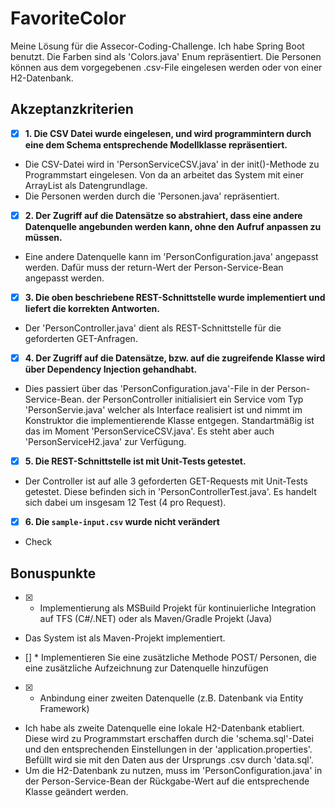 # FavoriteColor
Meine Lösung für die Assecor-Coding-Challenge. Ich habe Spring Boot benutzt. Die Farben sind als 'Colors.java' Enum repräsentiert. Die Personen können aus dem vorgegebenen .csv-File eingelesen werden oder von einer H2-Datenbank.


## Akzeptanzkriterien

- [x] **1. Die CSV Datei wurde eingelesen, und wird programmintern durch eine dem Schema entsprechende Modellklasse repräsentiert.** 
- Die CSV-Datei wird in 'PersonServiceCSV.java' in der init()-Methode zu Programmstart eingelesen. Von da an arbeitet das System mit einer ArrayList als Datengrundlage.
- Die Personen werden durch die 'Personen.java' repräsentiert.

- [x] **2. Der Zugriff auf die Datensätze so abstrahiert, dass eine andere Datenquelle angebunden werden kann, ohne den Aufruf anpassen zu müssen.**
- Eine andere Datenquelle kann im 'PersonConfiguration.java' angepasst werden. Dafür muss der return-Wert der Person-Service-Bean angepasst werden.

- [x] **3. Die oben beschriebene REST-Schnittstelle wurde implementiert und liefert die korrekten Antworten.** 
- Der 'PersonController.java' dient als REST-Schnittstelle für die geforderten GET-Anfragen.

- [x] **4. Der Zugriff auf die Datensätze, bzw. auf die zugreifende Klasse wird über Dependency Injection gehandhabt.**
- Dies passiert über das 'PersonConfiguration.java'-File in der Person-Service-Bean. der PersonController initialisiert ein Service vom Typ 'PersonServie.java' welcher als Interface realisiert ist und nimmt im Konstruktor die implementierende Klasse entgegen. Standartmäßig ist das im Moment 'PersonServiceCSV.java'. Es steht aber auch 'PersonServiceH2.java' zur Verfügung.

- [x] **5.  Die REST-Schnittstelle ist mit Unit-Tests getestet.**
- Der Controller ist auf alle 3 geforderten GET-Requests mit Unit-Tests getestet. Diese befinden sich in 'PersonControllerTest.java'. Es handelt sich dabei um insgesam 12 Test (4 pro Request).

- [x] **6.  Die `sample-input.csv` wurde nicht verändert**
- Check

## Bonuspunkte
- [x] * Implementierung als MSBuild Projekt für kontinuierliche Integration auf TFS (C#/.NET) oder als Maven/Gradle Projekt (Java)
- Das System ist als Maven-Projekt implementiert.

- [] * Implementieren Sie eine zusätzliche Methode POST/ Personen, die eine zusätzliche Aufzeichnung zur Datenquelle hinzufügen


- [x] * Anbindung einer zweiten Datenquelle (z.B. Datenbank via Entity Framework)
- Ich habe als zweite Datenquelle eine lokale H2-Datenbank etabliert. Diese wird zu Programmstart erschaffen durch die 'schema.sql'-Datei und den entsprechenden Einstellungen in der 'application.properties'. Befüllt wird sie mit den Daten aus der Ursprungs .csv durch 'data.sql'.
- Um die H2-Datenbank zu nutzen, muss im 'PersonConfiguration.java' in der Person-Service-Bean der Rückgabe-Wert auf die entsprechende Klasse geändert werden.
